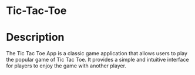 # Tic-Tac-Toe


# Description
The Tic Tac Toe App is a classic game application that allows users to play the popular game of Tic Tac Toe. It provides a simple and intuitive interface for players to enjoy the game  with another player.
